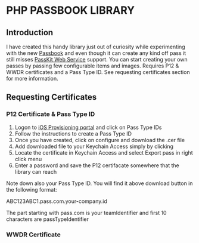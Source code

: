 # PHP PASSBOOK LIBRARY

## Introduction

I have created this handy library just out of curiosity while experimenting with the new [Passbook](http://www.apple.com/ios/whats-new/#passbook "Passbook") and even though it can create any kind off pass it still misses [PassKit Web Service](https://developer.apple.com/library/ios/#documentation/PassKit/Reference/PassKit_WebService/WebService.html#//apple_ref/doc/uid/TP40011988 "PassKit Web Service") support. You can start creating your own passes by passing few configurable items and images. Requires P12 & WWDR certificates and a Pass Type ID. See requesting certificates section for more information. 

## Requesting Certificates

### P12 Certificate & Pass Type ID
1. Logon to [iOS Provisioning portal](https://developer.apple.com/ios/manage/passtypeids/index.action "iOS Provisioning portal") and click on Pass Type IDs
2. Follow the instructions to create a Pass Type ID
3. Once you have created, click on configure and download the .cer file
4. Add downloaded file to your Keychain Access simply by clicking
5. Locate the certificate in Keychain Access and select Export pass in right click menu
6. Enter a password and save the P12 certifacate somewhere that the library can reach

Note down also your Pass Type ID. You will find it above download button in the following format:

ABC123ABC1.pass.com.your-company.id

The part starting with pass.com is your teamIdentifier and first 10 characters are passTypeIdentifier

### WWDR Certificate